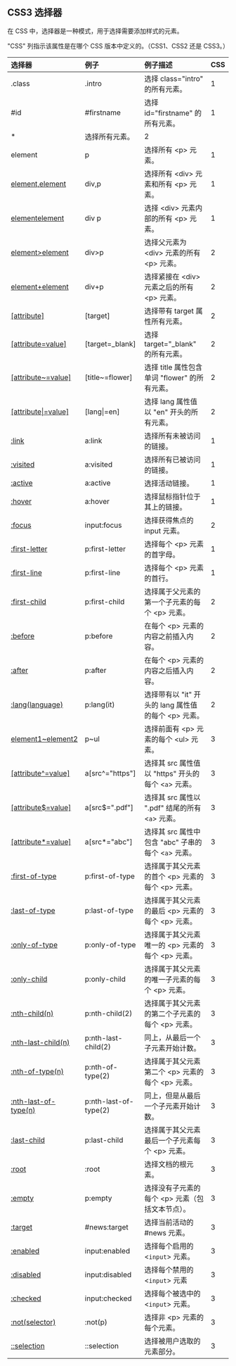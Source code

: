 ## CSS3 选择器

在 CSS 中，选择器是一种模式，用于选择需要添加样式的元素。

"CSS" 列指示该属性是在哪个 CSS 版本中定义的。（CSS1、CSS2 还是 CSS3。）

| 选择器 | 例子 | 例子描述 | CSS |
| :--- | :--- | :--- | :--- |
| .class | .intro | 选择 class="intro" 的所有元素。 | 1 |
| #id | \#firstname | 选择 id="firstname" 的所有元素。 | 1 |
| *| 选择所有元素。 | 2 |
| element | p | 选择所有 &lt;p&gt; 元素。 | 1 |
| [element,element](http://www.w3school.com.cn/cssref/selector_element_comma.asp) | div,p | 选择所有 &lt;div&gt; 元素和所有 &lt;p&gt; 元素。 | 1 |
| [elementelement](http://www.w3school.com.cn/cssref/selector_element_element.asp) | div p | 选择 &lt;div&gt; 元素内部的所有 &lt;p&gt; 元素。 | 1 |
| [element&gt;element](http://www.w3school.com.cn/cssref/selector_element_gt.asp) | div&gt;p | 选择父元素为 &lt;div&gt; 元素的所有 &lt;p&gt; 元素。 | 2 |
| [element+element](http://www.w3school.com.cn/cssref/selector_element_plus.asp) | div+p | 选择紧接在 &lt;div&gt; 元素之后的所有 &lt;p&gt; 元素。 | 2 |
| [\[attribute\]](http://www.w3school.com.cn/cssref/selector_attribute.asp) | \[target\] | 选择带有 target 属性所有元素。 | 2 |
| [\[attribute=value\]](http://www.w3school.com.cn/cssref/selector_attribute_value.asp) | \[target=\_blank\] | 选择 target="\_blank" 的所有元素。 | 2 |
| [\[attribute~=value\]](http://www.w3school.com.cn/cssref/selector_attribute_value_contain.asp) | \[title~=flower\] | 选择 title 属性包含单词 "flower" 的所有元素。 | 2 |
| [\[attribute\|=value\]](http://www.w3school.com.cn/cssref/selector_attribute_value_start.asp) | \[lang\|=en\] | 选择 lang 属性值以 "en" 开头的所有元素。 | 2 |
| [:link](http://www.w3school.com.cn/cssref/selector_link.asp) | a:link | 选择所有未被访问的链接。 | 1 |
| [:visited](http://www.w3school.com.cn/cssref/selector_visited.asp) | a:visited | 选择所有已被访问的链接。 | 1 |
| [:active](http://www.w3school.com.cn/cssref/selector_active.asp) | a:active | 选择活动链接。 | 1 |
| [:hover](http://www.w3school.com.cn/cssref/selector_hover.asp) | a:hover | 选择鼠标指针位于其上的链接。 | 1 |
| [:focus](http://www.w3school.com.cn/cssref/selector_focus.asp) | input:focus | 选择获得焦点的 input 元素。 | 2 |
| [:first-letter](http://www.w3school.com.cn/cssref/selector_first-letter.asp) | p:first-letter | 选择每个 &lt;p&gt; 元素的首字母。 | 1 |
| [:first-line](http://www.w3school.com.cn/cssref/selector_first-line.asp) | p:first-line | 选择每个 &lt;p&gt; 元素的首行。 | 1 |
| [:first-child](http://www.w3school.com.cn/cssref/selector_first-child.asp) | p:first-child | 选择属于父元素的第一个子元素的每个 &lt;p&gt; 元素。 | 2 |
| [:before](http://www.w3school.com.cn/cssref/selector_before.asp) | p:before | 在每个 &lt;p&gt; 元素的内容之前插入内容。 | 2 |
| [:after](http://www.w3school.com.cn/cssref/selector_after.asp) | p:after | 在每个 &lt;p&gt; 元素的内容之后插入内容。 | 2 |
| [:lang\(language\)](http://www.w3school.com.cn/cssref/selector_lang.asp) | p:lang\(it\) | 选择带有以 "it" 开头的 lang 属性值的每个 &lt;p&gt; 元素。 | 2 |
| [element1~element2](http://www.w3school.com.cn/cssref/selector_gen_sibling.asp) | p~ul | 选择前面有 &lt;p&gt; 元素的每个 &lt;ul&gt; 元素。 | 3 |
| [\[attribute^=value\]](http://www.w3school.com.cn/cssref/selector_attr_begin.asp) | a\[src^="https"\] | 选择其 src 属性值以 "https" 开头的每个 &lt;`a`&gt; 元素。 | 3 |
| [\[attribute$=value\]](http://www.w3school.com.cn/cssref/selector_attr_end.asp) | a\[src$=".pdf"\] | 选择其 src 属性以 ".pdf" 结尾的所有 &lt;`a`&gt; 元素。 | 3 |
| [\[attribute\*=value\]](http://www.w3school.com.cn/cssref/selector_attr_contain.asp) | a\[src\*="abc"\] | 选择其 src 属性中包含 "abc" 子串的每个 &lt;`a`&gt; 元素。 | 3 |
| [:first-of-type](http://www.w3school.com.cn/cssref/selector_first-of-type.asp) | p:first-of-type | 选择属于其父元素的首个 &lt;p&gt; 元素的每个 &lt;p&gt; 元素。 | 3 |
| [:last-of-type](http://www.w3school.com.cn/cssref/selector_last-of-type.asp) | p:last-of-type | 选择属于其父元素的最后 &lt;p&gt; 元素的每个 &lt;p&gt; 元素。 | 3 |
| [:only-of-type](http://www.w3school.com.cn/cssref/selector_only-of-type.asp) | p:only-of-type | 选择属于其父元素唯一的 &lt;p&gt; 元素的每个 &lt;p&gt; 元素。 | 3 |
| [:only-child](http://www.w3school.com.cn/cssref/selector_only-child.asp) | p:only-child | 选择属于其父元素的唯一子元素的每个 &lt;p&gt; 元素。 | 3 |
| [:nth-child\(n\)](http://www.w3school.com.cn/cssref/selector_nth-child.asp) | p:nth-child\(2\) | 选择属于其父元素的第二个子元素的每个 &lt;p&gt; 元素。 | 3 |
| [:nth-last-child\(n\)](http://www.w3school.com.cn/cssref/selector_nth-last-child.asp) | p:nth-last-child\(2\) | 同上，从最后一个子元素开始计数。 | 3 |
| [:nth-of-type\(n\)](http://www.w3school.com.cn/cssref/selector_nth-of-type.asp) | p:nth-of-type\(2\) | 选择属于其父元素第二个 &lt;p&gt; 元素的每个 &lt;p&gt; 元素。 | 3 |
| [:nth-last-of-type\(n\)](http://www.w3school.com.cn/cssref/selector_nth-last-of-type.asp) | p:nth-last-of-type\(2\) | 同上，但是从最后一个子元素开始计数。 | 3 |
| [:last-child](http://www.w3school.com.cn/cssref/selector_last-child.asp) | p:last-child | 选择属于其父元素最后一个子元素每个 &lt;p&gt; 元素。 | 3 |
| [:root](http://www.w3school.com.cn/cssref/selector_root.asp) | :root | 选择文档的根元素。 | 3 |
| [:empty](http://www.w3school.com.cn/cssref/selector_empty.asp) | p:empty | 选择没有子元素的每个 &lt;p&gt; 元素（包括文本节点）。 | 3 |
| [:target](http://www.w3school.com.cn/cssref/selector_target.asp) | \#news:target | 选择当前活动的 \#news 元素。 | 3 |
| [:enabled](http://www.w3school.com.cn/cssref/selector_enabled.asp) | input:enabled | 选择每个启用的 &lt;`input`&gt; 元素。 | 3 |
| [:disabled](http://www.w3school.com.cn/cssref/selector_disabled.asp) | input:disabled | 选择每个禁用的 &lt;`input`&gt; 元素 | 3 |
| [:checked](http://www.w3school.com.cn/cssref/selector_checked.asp) | input:checked | 选择每个被选中的 &lt;`input`&gt; 元素。 | 3 |
| [:not\(selector\)](http://www.w3school.com.cn/cssref/selector_not.asp) | :not\(p\) | 选择非 &lt;p&gt; 元素的每个元素。 | 3 |
| [::selection](http://www.w3school.com.cn/cssref/selector_selection.asp) | ::selection | 选择被用户选取的元素部分。 | 3 |



